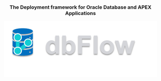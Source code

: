 <style>
  .md-content__inner.md-typeset>h1 {
    display: none;
  }
</style>
<div align='center'>
  <h3>The Deployment framework for Oracle Database and APEX Applications</h3>
  <img src="images/logo.png" align="center"/>
</div>